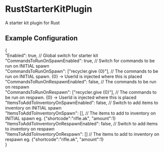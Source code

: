 # RustStarterKitPlugin
A starter kit plugin for Rust
<br>
## Example Configuration
{<br>
  "Enabled": true, // Global switch for starter kit <br>
  "CommandsToRunOnSpawnEnabled": true, // Switch for commands to be run on INITIAL spawn <br>
  "CommandsToRunOnSpawn": ["recycler.give {0}"], // The commands to be run on INITIAL spawn. {0} -> UserId is injected where this is placed <br>
  "CommandsToRunOnRespawnEnabled": false, // The commands to be run on respawn <br>
  "CommandsToRunOnRespawn": ["recycler.give {0}"], // The commands to be run on respawn. {0} -> UserId is injected where this is placed <br>
  "ItemsToAddToInventoryOnSpawnEnabled": false, // Switch to add items to inventory on INITIAL spawn <br>
  "ItemsToAddToInventoryOnSpawn": [], // The items to add to inventory on INITIAL spawn eg. {"shortcode":"rifle.ak", "amount":1} <br>
  "ItemsToAddToInventoryOnRespawnEnabled": false, // Switch to add items to inventory on respawn <br>
  "ItemsToAddToInventoryOnRespawn": [] // The items to add to inventory on respawn eg. {"shortcode":"rifle.ak", "amount":1} <br>
} <br>
